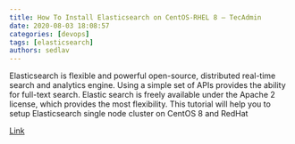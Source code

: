 ```yaml
---
title: How To Install Elasticsearch on CentOS-RHEL 8 – TecAdmin
date: 2020-08-03 18:08:57
categories: [devops]
tags: [elasticsearch]
authors: sedlav
---
```


Elasticsearch is flexible and powerful open-source, distributed real-time search and analytics engine. Using a simple set of APIs provides the ability for full-text search. Elastic search is freely available under the Apache 2 license, which provides the most flexibility. This tutorial will help you to setup Elasticsearch single node cluster on CentOS 8 and RedHat

[Link](https://tecadmin.net/how-to-install-elasticsearch-on-centosl-8/)
